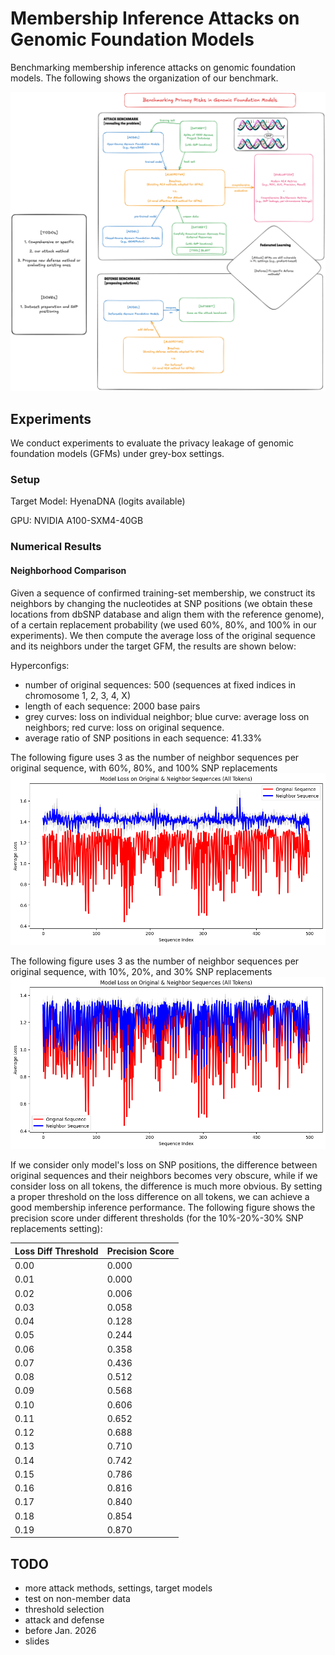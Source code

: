 # Membership Inference Attacks on Genomic Foundation Models

Benchmarking membership inference attacks on genomic foundation models. The following shows the organization of our benchmark.

![](./static/gfm_v1.png)

## Experiments

We conduct experiments to evaluate the privacy leakage of genomic foundation models (GFMs) under grey-box settings.

### Setup

Target Model: HyenaDNA (logits available)

GPU: NVIDIA A100-SXM4-40GB  

### Numerical Results

#### Neighborhood Comparison

Given a sequence of confirmed training-set membership, we construct its neighbors by changing the nucleotides at SNP positions (we obtain these locations from dbSNP database and align them with the reference genome), of a certain replacement probability (we used 60%, 80%, and 100% in our experiments). We then compute the average loss of the original sequence and its neighbors under the target GFM, the results are shown below:

Hyperconfigs:
- number of original sequences: 500 (sequences at fixed indices in chromosome 1, 2, 3, 4, X)
- length of each sequence: 2000 base pairs
- grey curves: loss on individual neighbor; blue curve: average loss on neighbors; red curve: loss on original sequence.
- average ratio of SNP positions in each sequence: 41.33%

The following figure uses 3 as the number of neighbor sequences per original sequence, with 60%, 80%, and 100% SNP replacements
![](./static/loss_comparison_All_Tokens_huge.png)

The following figure uses 3 as the number of neighbor sequences per original sequence, with 10%, 20%, and 30% SNP replacements
![](./static/loss_comparison_All_Tokens_123_huge.png)

If we consider only model's loss on SNP positions, the difference between original sequences and their neighbors becomes very obscure, while if we consider loss on all tokens, the difference is much more obvious. By setting a proper threshold on the loss difference on all tokens, we can achieve a good membership inference performance. The following figure shows the precision score under different thresholds (for the 10%-20%-30% SNP replacements setting):

| Loss Diff Threshold | Precision Score|
|------------|------------|
| 0.00 | 0.000 |
| 0.01 | 0.000 |
| 0.02 | 0.006 |
| 0.03 | 0.058 |
| 0.04 | 0.128 |
| 0.05 | 0.244 |
| 0.06 | 0.358 |
| 0.07 | 0.436 |
| 0.08 | 0.512 |
| 0.09 | 0.568 |
| 0.10 | 0.606 |
| 0.11 | 0.652 |
| 0.12 | 0.688 |
| 0.13 | 0.710 |
| 0.14 | 0.742 |
| 0.15 | 0.786 |
| 0.16 | 0.816 |
| 0.17 | 0.840 |
| 0.18 | 0.854 |
| 0.19 | 0.870 |

## TODO

- more attack methods, settings, target models
- test on non-member data
- threshold selection
- attack and defense
- before Jan. 2026
- slides
